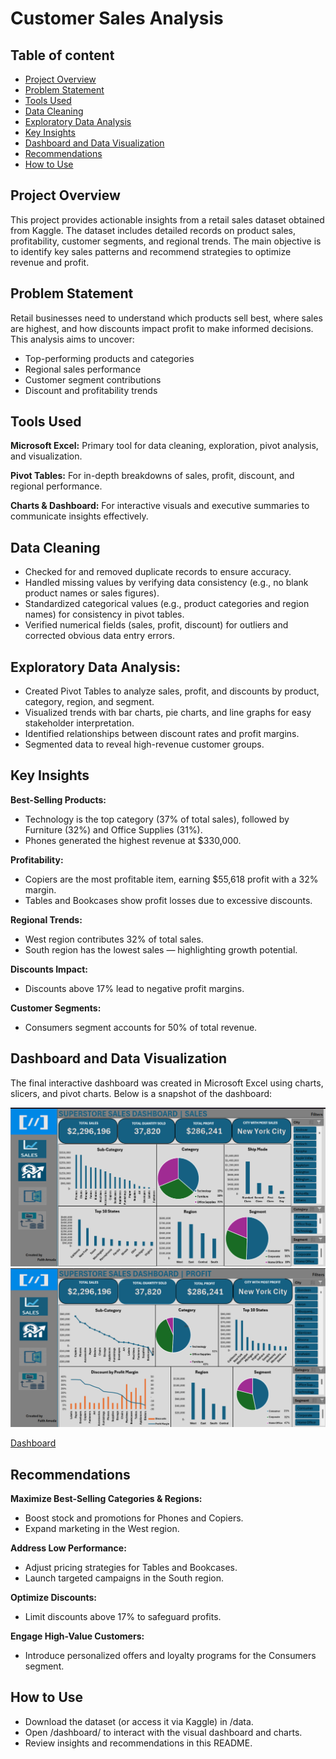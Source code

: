 # **Customer Sales Analysis**

## **Table of content**
- [Project Overview](#project-overview)
- [Problem Statement](#problem-statement)
- [Tools Used](#tools-used)
- [Data Cleaning](#data-cleaning)
- [Exploratory Data Analysis](#exploratory-data-analysis)
- [Key Insights](#key-insights)
- [Dashboard and Data Visualization](#dashboard-and-data-visualization)
- [Recommendations](#recommendations)
- [How to Use](#how-to-use)

## **Project Overview**
This project provides actionable insights from a retail sales dataset obtained from Kaggle. The dataset includes detailed records on product sales, profitability, customer segments, and regional trends. The main objective is to identify key sales patterns and recommend strategies to optimize revenue and profit.

## **Problem Statement**
Retail businesses need to understand which products sell best, where sales are highest, and how discounts impact profit to make informed decisions. This analysis aims to uncover:
- Top-performing products and categories
- Regional sales performance
- Customer segment contributions
- Discount and profitability trends

## **Tools Used**
**Microsoft Excel:** Primary tool for data cleaning, exploration, pivot analysis, and visualization.

**Pivot Tables:** For in-depth breakdowns of sales, profit, discount, and regional performance.

**Charts & Dashboard:** For interactive visuals and executive summaries to communicate insights effectively.

## **Data Cleaning**
- Checked for and removed duplicate records to ensure accuracy.
- Handled missing values by verifying data consistency (e.g., no blank product names or sales figures).
- Standardized categorical values (e.g., product categories and region names) for consistency in pivot tables.
- Verified numerical fields (sales, profit, discount) for outliers and corrected obvious data entry errors.

## **Exploratory Data Analysis:**
- Created Pivot Tables to analyze sales, profit, and discounts by product, category, region, and segment.
- Visualized trends with bar charts, pie charts, and line graphs for easy stakeholder interpretation.
- Identified relationships between discount rates and profit margins.
- Segmented data to reveal high-revenue customer groups.

## **Key Insights**
**Best-Selling Products:**
- Technology is the top category (37% of total sales), followed by Furniture (32%) and Office Supplies (31%).
- Phones generated the highest revenue at $330,000.

**Profitability:**
- Copiers are the most profitable item, earning $55,618 profit with a 32% margin.
- Tables and Bookcases show profit losses due to excessive discounts.

**Regional Trends:**
- West region contributes 32% of total sales.
- South region has the lowest sales — highlighting growth potential.

**Discounts Impact:**
- Discounts above 17% lead to negative profit margins.

**Customer Segments:**
- Consumers segment accounts for 50% of total revenue.

## **Dashboard and Data Visualization**
The final interactive dashboard was created in Microsoft Excel using charts, slicers, and pivot charts. Below is a snapshot of the dashboard:

![Page 1](./dashboard/sales.png)
![Page 1](./dashboard/profit.png)

[Dashboard](https://onedrive.live.com/personal/7177f5caf8d99464/_layouts/15/Doc.aspx?sourcedoc=%7Bef5caaa3-38c2-495d-8dac-fd50fe9b523b%7D&action=default&redeem=aHR0cHM6Ly8xZHJ2Lm1zL3gvYy83MTc3ZjVjYWY4ZDk5NDY0L0VhT3FYT19DT0YxSmphejlVUDZiVWpzQnlRMEpralRuY0FMd0RXal9acW9RdEE_ZT10Ylh1YWE&slrid=2fb0ada1-7031-d000-0ce9-14e061a21e4c&originalPath=aHR0cHM6Ly8xZHJ2Lm1zL3gvYy83MTc3ZjVjYWY4ZDk5NDY0L0VhT3FYT19DT0YxSmphejlVUDZiVWpzQnlRMEpralRuY0FMd0RXal9acW9RdEE_cnRpbWU9S0VYRkxRdTUzVWc&CID=95738b5f-f89a-445f-b99f-076d2144b746&_SRM=0:G:82)
## **Recommendations**
**Maximize Best-Selling Categories & Regions:**
- Boost stock and promotions for Phones and Copiers.
- Expand marketing in the West region.

**Address Low Performance:**
- Adjust pricing strategies for Tables and Bookcases.
- Launch targeted campaigns in the South region.

**Optimize Discounts:**
- Limit discounts above 17% to safeguard profits.

**Engage High-Value Customers:**
- Introduce personalized offers and loyalty programs for the Consumers segment.

## **How to Use**
- Download the dataset (or access it via Kaggle) in /data.
- Open /dashboard/ to interact with the visual dashboard and charts.
- Review insights and recommendations in this README.
